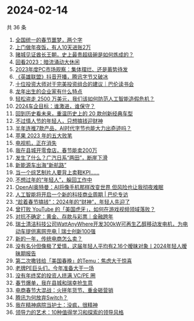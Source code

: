 # 2024-02-14

共 36 条

<!-- BEGIN 36KR -->
<!-- 最后更新时间 2024-02-14 12:07:37 +0800 -->
1. [全国统一的春节噩梦，两个字](https://36kr.com/p/2644885282929796)
1. [上门做年夜饭，有人10天进账2万](https://36kr.com/p/2646330444758147)
1. [赌城见证酋长王朝，史上最贵超级碗是如何炼成的？](https://36kr.com/p/2645352059911299)
1. [回看2023：暗流涌动大休闲](https://36kr.com/p/2645545011855625)
1. [2023年度PC市场观察：集体摆烂、还是蓄势待发](https://36kr.com/p/2645353269574792)
1. [《英雄联盟》抖音开播，腾讯字节又破冰](https://36kr.com/p/2645414734545154)
1. [十位投资大师对于完美投资组合的建议｜巴伦读书会](https://36kr.com/p/2645015630150791)
1. [龙年出生的企业家有什么特点](https://36kr.com/p/2645011861733637)
1. [轻松盗走 2500 万美元，我们该如何防范人工智能造假危机？](https://36kr.com/p/2645135013067913)
1. [2024车企目标：谁激进，谁保守？](https://36kr.com/p/2644971561045508)
1. [回到历史看未来，重温历史上的 20 款创新经典车型](https://36kr.com/p/2645028409442566)
1. [不过情人节的年轻人，只想搞钱迎财神](https://36kr.com/p/2647634792464644)
1. [半年连推7款产品，AI时代字节也能大力出奇迹吗？](https://36kr.com/p/2647038842519810)
1. [苹果 2023 年的五大败笔](https://36kr.com/p/2578387281962371)
1. [电视机，正在消失](https://36kr.com/p/2646772258275591)
1. [我在县城开零食店，春节能卖200万](https://36kr.com/p/2647671193091201)
1. [发生了什么？广汽日系“两田”，断崖下滑](https://36kr.com/p/2646692460445960)
1. [新能源车出海“新航路”](https://36kr.com/p/2646685431759113)
1. [当一个综艺制片人要背上卖鞋KPI……](https://36kr.com/p/2638218419403909)
1. [不想过年的“年轻人”，躲回工作中](https://36kr.com/p/2646332413116673)
1. [OpenAI奥特曼：AI将像手机那样改变世界 但风险也让我彻夜难眠](https://36kr.com/p/2647768734252168)
1. [人工智能将开启一个新的科技商业周期 | 巴伦专访](https://36kr.com/p/2646431732662536)
1. [“趁着春节搞钱”：2024年的“财神”，年轻人先迎了](https://36kr.com/p/2647621354736900)
1. [曾打败 YouTube 的「美国虎牙」，如何在游戏视频领域落败？](https://36kr.com/p/2646428924771458)
1. [对抗不确定：黄金、存款与彩票｜金融跨年](https://36kr.com/p/2646546987286788)
1. [瑞士清洁科技公司WattAnyWhere开发300kW可再生乙醇移动发电机，为电动车提供离网充电 | 瑞士创新100强](https://36kr.com/p/2647676472364551)
1. [新的一年，传统电商怎么卖？](https://36kr.com/p/2646948552981632)
1. [没有名分但像极了爱情，这届年轻人平均有2.16个暧昧对象丨2024年轻人暧昧期报告](https://36kr.com/p/2647785458220165)
1. [第二次撒钱给「美国春晚」的Temu：焦虑大于惊喜](https://36kr.com/p/2645086939626629)
1. [老牌PE巨头们，今年准备大干一场](https://36kr.com/p/2646323718847616)
1. [没有年终奖的投资人挤满 VC/PE 圈](https://36kr.com/p/2644935071383809)
1. [春节爆单，我在县城和瑞幸抢生意](https://36kr.com/p/2645487574875267)
1. [电商春节大混战：火拼年货节、重金砸营销](https://36kr.com/p/2644989989634304)
1. [腾讯为何放弃Switch？](https://36kr.com/p/2644954519306498)
1. [我在精神病院当护士：没疯，很精神](https://36kr.com/p/2638216423242888)
1. [领导力的艺术：10种值得学习和探索的领导风格](https://36kr.com/p/2599016857992066)
<!-- END 36KR -->